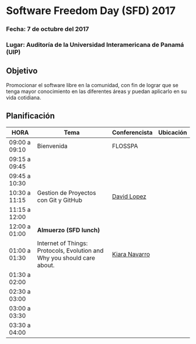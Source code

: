 # Software Freedom Day (SFD)  2017

### Fecha:  7 de octubre del 2017
### Lugar: Auditoría de la Universidad Interamericana de Panamá (UIP)

## Objetivo
Promocionar el software libre en la comunidad, 
con fin de lograr que se tenga mayor conocimiento en las 
diferentes áreas y puedan aplicarlo en su vida cotidiana.

## Planificación

|     HORA      |                                Tema                                  |  Conferencista | Ubicación|
|---------------|----------------------------------------------------------------------|----------------|----------|
| 09:00 a 09:10 | Bienvenida                                                           | FLOSSPA        |          |
| 09:15 a 09:45 ||||
| 09:45 a 10:30 ||||
| 10:30 a 11:15 |Gestion de Proyectos con Git y GitHub| [David Lopez](https://twitter.com/David25LO?lang=es)||
| 11:15 a 12:00 ||||
| 12:00 a 01:00 | __Almuerzo (SFD lunch)__ |||
| 01:00 a 01:30 |Internet of Things: Protocols, Evolution and Why you should care about.| [Kiara Navarro](https://twitter.com/ladykovalevsky?lang=es)||
| 01:30 a 02:00 ||||
| 02:30 a 03:00 ||||
| 03:00 a 03:30 ||||
| 03:30 a 04:00 ||||
